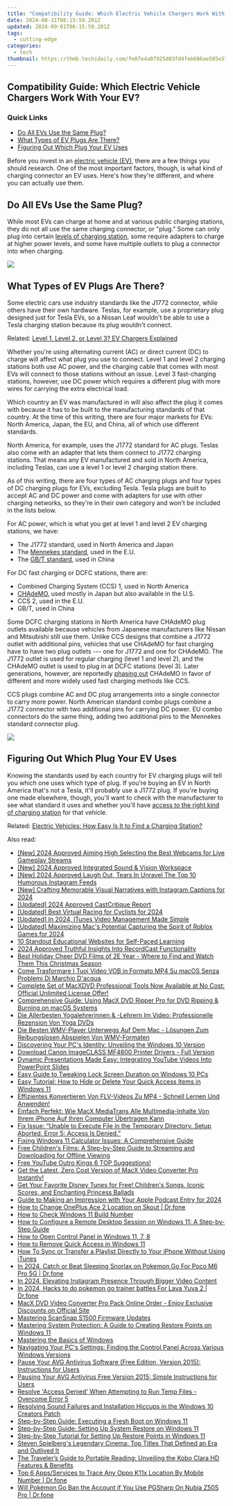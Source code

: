 ```yaml
---
title: "Compatibility Guide: Which Electric Vehicle Chargers Work With Your EV?"
date: 2024-08-31T06:15:59.201Z
updated: 2024-09-01T06:15:59.201Z
tags:
  - cutting-edge
categories:
  - tech
thumbnail: https://thmb.techidaily.com/fe07e4a07925d03fd4feb686ae505e57245e98882a78ba5795218840cbfa3c62.JPG
---
```


## Compatibility Guide: Which Electric Vehicle Chargers Work With Your EV?

### Quick Links

* [Do All EVs Use the Same Plug?](https://hardware-updates.techidaily.com/pioneering-insights-on-computing-hardware-from-toms-experts/)
* [What Types of EV Plugs Are There?](https://android-location-track.techidaily.com/how-to-track-samsung-galaxy-m14-4g-location-by-number-drfone-by-drfone-virtual-android/)
* [Figuring Out Which Plug Your EV Uses](https://extra-information.techidaily.com/harnessing-digital-power-for-maximum-outreach/)

 Before you invest in an [electric vehicle (EV)](https://instagram-video-recordings.techidaily.com/new-2024-approved-heres-what-you-dont-know-about-instagram-story-viewer2/), there are a few things you should research. One of the most important factors, though, is what kind of charging connector an EV uses. Here's how they're different, and where you can actually use them.

##  Do All EVs Use the Same Plug?

 While most EVs can charge at home and at various public charging stations, they do not all use the same charging connector, or "plug." Some can only plug into certain [levels of charging station](https://visual-screen-recording.techidaily.com/unveiling-wintv-magic-compre-written-guide-to-capturing-live-on-windows-pc-for-2024/), some require adapters to charge at higher power levels, and some have multiple outlets to plug a connector into when charging.

<!-- affiliate ads begin -->
<a href="https://secure.2checkout.com/order/checkout.php?PRODS=4729320&QTY=1&AFFILIATE=108875&CART=1"><img src="https://secure.avangate.com/images/merchant/f7f07e7dab09533bc71247a5b29a7373/products/2_iDeviceMessageBox.png" border="0"></a>
<!-- affiliate ads end -->
##  What Types of EV Plugs Are There?

 Some electric cars use industry standards like the J1772 connector, while others have their own hardware. Teslas, for example, use a proprietary plug designed just for Tesla EVs, so a Nissan Leaf wouldn't be able to use a Tesla charging station because its plug wouldn't connect.

Related: [Level 1, Level 2, or Level 3? EV Chargers Explained](https://visual-screen-recording.techidaily.com/unveiling-wintv-magic-compre-written-guide-to-capturing-live-on-windows-pc-for-2024/) 

 Whether you're using alternating current (AC) or direct current (DC) to charge will affect what plug you use to connect. Level 1 and level 2 charging stations both use AC power, and the charging cable that comes with most EVs will connect to those stations without an issue. Level 3 fast-charging stations, however, use DC power which requires a different plug with more wires for carrying the extra electrical load.

 Which country an EV was manufactured in will also affect the plug it comes with because it has to be built to the manufacturing standards of that country. At the time of this writing, there are four major markets for EVs: North America, Japan, the EU, and China, all of which use different standards.

 North America, for example, uses the J1772 standard for AC plugs. Teslas also come with an adapter that lets them connect to J1772 charging stations. That means any EV manufactured and sold in North America, including Teslas, can use a level 1 or level 2 charging station there.

 As of this writing, there are four types of AC charging plugs and four types of DC charging plugs for EVs, excluding Tesla. Tesla plugs are built to accept AC and DC power and come with adapters for use with other charging networks, so they're in their own category and won't be included in the lists below.

 For AC power, which is what you get at level 1 and level 2 EV charging stations, we have:

* The J1772 standard, used in North America and Japan
* The [Mennekes standard](https://www.mennekes.co.uk/company/about-us/mennekes-automotive/), used in the E.U.
* The [GB/T standard](https://www.ag-elec.com/what-is-a-gbt-charger.html), used in China

 For DC fast charging or DCFC stations, there are:

* Combined Charging System (CCS) 1, used in North America
* [CHAdeMO](https://www.chademo.com/), used mostly in Japan but also available in the U.S.
* CCS 2, used in the E.U.
* GB/T, used in China

 Some DCFC charging stations in North America have CHAdeMO plug outlets available because vehicles from Japanese manufacturers like Nissan and Mitsubishi still use them. Unlike CCS designs that combine a J1772 outlet with additional pins, vehicles that use CHAdeMO for fast charging have to have two plug outlets --- one for J1772 and one for CHAdeMO. The J1772 outlet is used for regular charging (level 1 and level 2), and the CHAdeMO outlet is used to plug in at DCFC stations (level 3). Later generations, however, are reportedly [phasing out](https://insideevs.com/news/522882/electrify-america-ends-chademo-installations/) CHAdeMO in favor of different and more widely used fast charging methods like CCS.

 CCS plugs combine AC and DC plug arrangements into a single connector to carry more power. North American standard combo plugs combine a J1772 connector with two additional pins for carrying DC power. EU combo connectors do the same thing, adding two additional pins to the Mennekes standard connector plug.

<!-- affiliate ads begin -->
<a href="https://secure.2checkout.com/order/checkout.php?PRODS=4620778&QTY=1&AFFILIATE=108875&CART=1"><img src="https://secure.avangate.com/images/merchant/07dd4d5a72f5740ef0f035f201951476/728__90banner.jpg" border="0"></a>
<!-- affiliate ads end -->
##  Figuring Out Which Plug Your EV Uses

 Knowing the standards used by each country for EV charging plugs will tell you which one uses which type of plug. If you're buying an EV in North America that's not a Tesla, it'll probably use a J1772 plug. If you're buying one made elsewhere, though, you'll want to check with the manufacturer to see what standard it uses and whether you'll have [access to the right kind of charging station](https://techidaily.com/how-to-transfer-whatsapp-from-apple-iphone-13-to-other-iphone-15-pro-max-devices-drfone-by-drfone-transfer-whatsapp-from-ios-transfer-whatsapp-from-ios/) for that vehicle.

Related: [Electric Vehicles: How Easy Is It to Find a Charging Station?](https://techidaily.com/how-to-transfer-whatsapp-from-apple-iphone-13-to-other-iphone-15-pro-max-devices-drfone-by-drfone-transfer-whatsapp-from-ios-transfer-whatsapp-from-ios/)

<ins class="adsbygoogle"
     style="display:block"
     data-ad-format="autorelaxed"
     data-ad-client="ca-pub-7571918770474297"
     data-ad-slot="1223367746"></ins>



<ins class="adsbygoogle"
     style="display:block"
     data-ad-client="ca-pub-7571918770474297"
     data-ad-slot="8358498916"
     data-ad-format="auto"
     data-full-width-responsive="true"></ins>

<span class="atpl-alsoreadstyle">Also read:</span>
<div><ul>
<li><a href="https://screen-recording.techidaily.com/new-2024-approved-aiming-high-selecting-the-best-webcams-for-live-gameplay-streams/"><u>[New] 2024 Approved  Aiming High  Selecting the Best Webcams for Live Gameplay Streams</u></a></li>
<li><a href="https://article-helps.techidaily.com/new-2024-approved-integrated-sound-and-vision-workspace/"><u>[New] 2024 Approved  Integrated Sound & Vision Workspace</u></a></li>
<li><a href="https://instagram-video-recordings.techidaily.com/new-2024-approved-laugh-out-tears-in-unravel-the-top-10-humorous-instagram-feeds/"><u>[New] 2024 Approved  Laugh Out, Tears In  Unravel The Top 10 Humorous Instagram Feeds</u></a></li>
<li><a href="https://instagram-clips.techidaily.com/new-crafting-memorable-visual-narratives-with-instagram-captions-for-2024/"><u>[New] Crafting Memorable Visual Narratives with Instagram Captions for 2024</u></a></li>
<li><a href="https://on-screen-recording.techidaily.com/updated-2024-approved-castcritique-report/"><u>[Updated] 2024 Approved  CastCritique Report</u></a></li>
<li><a href="https://screen-recording.techidaily.com/updated-best-virtual-racing-for-cyclists-for-2024/"><u>[Updated] Best Virtual Racing for Cyclists for 2024</u></a></li>
<li><a href="https://screen-video-capture.techidaily.com/updated-in-2024-itunes-video-management-made-simple/"><u>[Updated] In 2024, ITunes Video Management Made Simple</u></a></li>
<li><a href="https://remote-screen-capture.techidaily.com/updated-maximizing-macs-potential-capturing-the-spirit-of-roblox-games-for-2024/"><u>[Updated] Maximizing Mac's Potential  Capturing the Spirit of Roblox Games for 2024</u></a></li>
<li><a href="https://visual-screen-recording.techidaily.com/10-standout-educational-websites-for-self-paced-learning/"><u>10 Standout Educational Websites for Self-Paced Learning</u></a></li>
<li><a href="https://video-screen-grab.techidaily.com/2024-approved-truthful-insights-into-recordcast-functionality/"><u>2024 Approved  Truthful Insights Into RecordCast Functionality</u></a></li>
<li><a href="https://some-guidance.techidaily.com/best-holiday-cheer-dvd-films-of-2e-year-where-to-find-and-watch-them-this-christmas-season/"><u>Best Holiday Cheer DVD Films of 2E Year - Where to Find and Watch Them This Christmas Season</u></a></li>
<li><a href="https://some-guidance.techidaily.com/come-trasformare-i-tuoi-video-vob-in-formato-mp4-su-macos-senza-problemi-di-marchio-dacqua/"><u>Come Trasformare I Tuoi Video VOB in Formato MP4 Su macOS Senza Problemi Di Marchio D'acqua</u></a></li>
<li><a href="https://some-guidance.techidaily.com/complete-set-of-macxdvd-professional-tools-now-available-at-no-cost-official-unlimited-license-offer/"><u>Complete Set of MacXDVD Professional Tools Now Available at No Cost: Official Unlimited License Offer!</u></a></li>
<li><a href="https://some-guidance.techidaily.com/comprehensive-guide-using-macx-dvd-ripper-pro-for-dvd-ripping-and-burning-on-macos-systems/"><u>Comprehensive Guide: Using MacX DVD Ripper Pro for DVD Ripping & Burning on macOS Systems</u></a></li>
<li><a href="https://some-guidance.techidaily.com/die-allerbesten-yogalehrerinnen-and-lehrern-im-video-professionelle-rezension-von-yoga-dvds/"><u>Die Allerbesten Yogalehrerinnen & -Lehrern Im Video: Professionelle Rezension Von Yoga DVDs</u></a></li>
<li><a href="https://some-guidance.techidaily.com/die-besten-wmv-player-unterwegs-auf-dem-mac-losungen-zum-reibungslosen-abspielen-von-wmv-formaten/"><u>Die Besten WMV-Player Unterwegs Auf Dem Mac - Lösungen Zum Reibungslosen Abspielen Von WMV-Formaten</u></a></li>
<li><a href="https://some-guidance.techidaily.com/discovering-your-pcs-identity-unveiling-the-windows-10-version/"><u>Discovering Your PC's Identity: Unveiling the Windows 10 Version</u></a></li>
<li><a href="https://hardware-updates.techidaily.com/download-canon-imageclass-mf4800-printer-drivers-full-version/"><u>Download Canon ImageCLASS MF4800 Printer Drivers - Full Version</u></a></li>
<li><a href="https://some-guidance.techidaily.com/dynamic-presentations-made-easy-integrating-youtube-videos-into-powerpoint-slides/"><u>Dynamic Presentations Made Easy: Integrating YouTube Videos Into PowerPoint Slides</u></a></li>
<li><a href="https://some-guidance.techidaily.com/easy-guide-to-tweaking-lock-screen-duration-on-windows-10-pcs/"><u>Easy Guide to Tweaking Lock Screen Duration on Windows 10 PCs</u></a></li>
<li><a href="https://some-guidance.techidaily.com/easy-tutorial-how-to-hide-or-delete-your-quick-access-items-in-windows-11/"><u>Easy Tutorial: How to Hide or Delete Your Quick Access Items in Windows 11</u></a></li>
<li><a href="https://some-guidance.techidaily.com/effizientes-konvertieren-von-flv-videos-zu-mp4-schnell-lernen-und-anwenden/"><u>Effizientes Konvertieren Von FLV-Videos Zu MP4 - Schnell Lernen Und Anwenden!</u></a></li>
<li><a href="https://some-guidance.techidaily.com/einfach-perfekt-wie-macx-mediatrans-alle-multimedia-inhalte-von-ihrem-iphone-auf-ihren-computer-ubertragen-kann/"><u>Einfach Perfekt: Wie MacX MediaTrans Alle Multimedia-Inhalte Von Ihrem iPhone Auf Ihren Computer Übertragen Kann</u></a></li>
<li><a href="https://some-guidance.techidaily.com/fix-issue-unable-to-execute-file-in-the-temporary-directory-setup-aborted-error-5-access-is-denied/"><u>Fix Issue: “Unable to Execute File in the Temporary Directory. Setup Aborted. Error 5: Access Is Denied.”</u></a></li>
<li><a href="https://some-guidance.techidaily.com/fixing-windows-11-calculator-issues-a-comprehensive-guide/"><u>Fixing Windows 11 Calculator Issues: A Comprehensive Guide</u></a></li>
<li><a href="https://some-guidance.techidaily.com/free-childrens-films-a-step-by-step-guide-to-streaming-and-downloading-for-offline-viewing/"><u>Free Children's Films: A Step-by-Step Guide to Streaming and Downloading for Offline Viewing</u></a></li>
<li><a href="https://youtube-web.techidaily.com/youtube-outro-kings-6-top-suggestions/"><u>Free YouTube Outro Kings  6 TOP Suggestions!</u></a></li>
<li><a href="https://some-guidance.techidaily.com/get-the-latest-zero-cost-version-of-macx-video-converter-pro-instantly/"><u>Get the Latest, Zero Cost Version of MacX Video Converter Pro Instantly!</u></a></li>
<li><a href="https://some-guidance.techidaily.com/get-your-favorite-disney-tunes-for-free-childrens-songs-iconic-scores-and-enchanting-princess-ballads/"><u>Get Your Favorite Disney Tunes for Free! Children's Songs, Iconic Scores, and Enchanting Princess Ballads</u></a></li>
<li><a href="https://some-techniques.techidaily.com/guide-to-making-an-impression-with-your-apple-podcast-entry-for-2024/"><u>Guide to Making an Impression with Your Apple Podcast Entry for 2024</u></a></li>
<li><a href="https://location-social.techidaily.com/how-to-change-oneplus-ace-2-location-on-skout-drfone-by-drfone-virtual-android/"><u>How to Change OnePlus Ace 2 Location on Skout | Dr.fone</u></a></li>
<li><a href="https://some-guidance.techidaily.com/how-to-check-windows-11-build-number/"><u>How to Check Windows 11 Build Number</u></a></li>
<li><a href="https://some-guidance.techidaily.com/how-to-configure-a-remote-desktop-session-on-windows-11-a-step-by-step-guide/"><u>How to Configure a Remote Desktop Session on Windows 11: A Step-by-Step Guide</u></a></li>
<li><a href="https://some-guidance.techidaily.com/how-to-open-control-panel-in-windows-11-7-8/"><u>How to Open Control Panel in Windows 11, 7, 8</u></a></li>
<li><a href="https://some-guidance.techidaily.com/how-to-remove-quick-access-in-windows-11/"><u>How to Remove Quick Access in Windows 11</u></a></li>
<li><a href="https://some-guidance.techidaily.com/how-to-sync-or-transfer-a-playlist-directly-to-your-iphone-without-using-itunes/"><u>How To Sync or Transfer a Playlist Directly to Your iPhone Without Using iTunes</u></a></li>
<li><a href="https://pokemon-go-android.techidaily.com/in-2024-catch-or-beat-sleeping-snorlax-on-pokemon-go-for-poco-m6-pro-5g-drfone-by-drfone-virtual-android/"><u>In 2024, Catch or Beat Sleeping Snorlax on Pokemon Go For Poco M6 Pro 5G | Dr.fone</u></a></li>
<li><a href="https://instagram-video-files.techidaily.com/in-2024-elevating-instagram-presence-through-bigger-video-content/"><u>In 2024, Elevating Instagram Presence Through Bigger Video Content</u></a></li>
<li><a href="https://android-pokemon-go.techidaily.com/in-2024-hacks-to-do-pokemon-go-trainer-battles-for-lava-yuva-2-drfone-by-drfone-virtual-android/"><u>In 2024, Hacks to do pokemon go trainer battles For Lava Yuva 2 | Dr.fone</u></a></li>
<li><a href="https://some-guidance.techidaily.com/macx-dvd-video-converter-pro-pack-online-order-enjoy-exclusive-discounts-on-official-site/"><u>MacX DVD Video Converter Pro Pack Online Order - Enjoy Exclusive Discounts on Official Site</u></a></li>
<li><a href="https://driver-install.techidaily.com/mastering-scansnap-s1500-firmware-updates/"><u>Mastering ScanSnap S1500 Firmware Updates</u></a></li>
<li><a href="https://some-guidance.techidaily.com/mastering-system-protection-a-guide-to-creating-restore-points-on-windows-11/"><u>Mastering System Protection: A Guide to Creating Restore Points on Windows 11</u></a></li>
<li><a href="https://some-guidance.techidaily.com/mastering-the-basics-of-windows/"><u>Mastering the Basics of Windows</u></a></li>
<li><a href="https://some-guidance.techidaily.com/navigating-your-pcs-settings-finding-the-control-panel-across-various-windows-versions/"><u>Navigating Your PC's Settings: Finding the Control Panel Across Various Windows Versions</u></a></li>
<li><a href="https://some-guidance.techidaily.com/pause-your-avg-antivirus-software-free-edition-version-2015-instructions-for-users/"><u>Pause Your AVG Antivirus Software (Free Edition, Version 2015): Instructions for Users</u></a></li>
<li><a href="https://some-guidance.techidaily.com/pausing-your-avg-antivirus-free-version-2015-simple-instructions-for-users/"><u>Pausing Your AVG Antivirus Free Version 2015: Simple Instructions for Users</u></a></li>
<li><a href="https://some-guidance.techidaily.com/resolve-access-denied-when-attempting-to-run-temp-files-overcome-error-5/"><u>Resolve 'Access Denied' When Attempting to Run Temp Files - Overcome Error 5</u></a></li>
<li><a href="https://some-guidance.techidaily.com/resolving-sound-failures-and-installation-hiccups-in-the-windows-10-creators-patch/"><u>Resolving Sound Failures and Installation Hiccups in the Windows 10 Creators Patch</u></a></li>
<li><a href="https://some-guidance.techidaily.com/step-by-step-guide-executing-a-fresh-boot-on-windows-11/"><u>Step-by-Step Guide: Executing a Fresh Boot on Windows 11</u></a></li>
<li><a href="https://some-guidance.techidaily.com/step-by-step-guide-setting-up-system-restore-on-windows-11/"><u>Step-by-Step Guide: Setting Up System Restore on Windows 11</u></a></li>
<li><a href="https://some-guidance.techidaily.com/step-by-step-tutorial-for-setting-up-restore-points-in-windows-11/"><u>Step-by-Step Tutorial for Setting Up Restore Points in Windows 11</u></a></li>
<li><a href="https://some-guidance.techidaily.com/steven-spielbergs-legendary-cinema-top-titles-that-defined-an-era-and-outlived-it/"><u>Steven Spielberg's Legendary Cinema: Top Titles That Defined an Era and Outlived It</u></a></li>
<li><a href="https://buynow-reviews.techidaily.com/the-travelers-guide-to-portable-reading-unveiling-the-kobo-clara-hd-features-and-benefits/"><u>The Traveler’s Guide to Portable Reading: Unveiling the Kobo Clara HD Features & Benefits</u></a></li>
<li><a href="https://android-location-track.techidaily.com/top-6-appsservices-to-trace-any-oppo-k11x-location-by-mobile-number-drfone-by-drfone-virtual-android/"><u>Top 6 Apps/Services to Trace Any Oppo K11x Location By Mobile Number | Dr.fone</u></a></li>
<li><a href="https://pokemon-go-android.techidaily.com/will-pokemon-go-ban-the-account-if-you-use-pgsharp-on-nubia-z50s-pro-drfone-by-drfone-virtual-android/"><u>Will Pokémon Go Ban the Account if You Use PGSharp On Nubia Z50S Pro | Dr.fone</u></a></li>
</ul></div>
